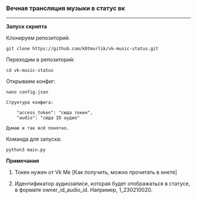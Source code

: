 ### Вечная трансляция музыки в статус вк

---
**Запуск скрипта**</br>

Клонируем репозиторий: 
    
    git clone https://github.com/k0tmurlik/vk-music-status.git
Переходим в репозиторий:

    cd vk-music-status
    
Открываем конфиг: 

    nano config.json
    
    Структура конфига:
    
        "access_token": "сюда токен",
        "audio": "сюда ID аудио"
        
    Думаю и так всё понятно.

Команда для запуска: 

    python3 main.py

**Примечания**

  1) Токен нужен от Vk Me [Как получить, можно прочитать в инете]
  
  2) Идентификатор аудиозаписи, которая будет отображаться в статусе, в формате owner_id_audio_id. Например, 1_230210020.
